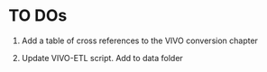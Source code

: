 # TO DOs

1.  Add a table of cross references to the VIVO conversion chapter

1.  Update VIVO-ETL script. Add to data folder

    